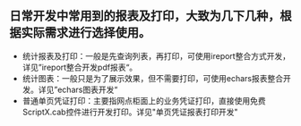 ## 日常开发中常用到的报表及打印，大致为几下几种，根据实际需求进行选择使用。

* 统计报表及打印：一般是先查询列表，再打印，可使用ireport整合方式开发，详见”ireport整合开发pdf报表“。
* 统计图表：一般只是为了展示效果，但不需要打印，可使用echars报表整合开发。详见”echars图表开发“
* 普通单页凭证打印：主要指网点柜面上的业务凭证打印，直接使用免费ScriptX.cab控件进行开发打印。详见"单页凭证报表打印开发"



